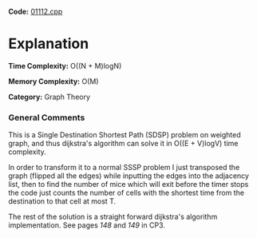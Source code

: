 **Code:** [01112.cpp](./01112.cpp)

# Explanation

**Time Complexity:** O((N + M)logN)

**Memory Complexity:** O(M)

**Category:** Graph Theory

### General Comments

This is a Single Destination Shortest Path (SDSP) problem on weighted graph, and thus dijkstra's algorithm can solve it in O((E + V)logV) time complexity.

In order to transform it to a normal SSSP problem I just transposed the graph (flipped all the edges) while inputting the edges into the adjacency list, then to find the number of mice which will exit before the timer stops the code just counts the number of cells with the shortest time from the destination to that cell at most T.

The rest of the solution is a straight forward dijkstra's algorithm implementation. See pages *148* and *149* in CP3.
